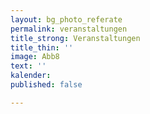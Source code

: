 ```yaml
---
layout: bg_photo_referate
permalink: veranstaltungen
title_strong: Veranstaltungen
title_thin: ''
image: Abb8
text: ''
kalender: 
published: false

---
```

